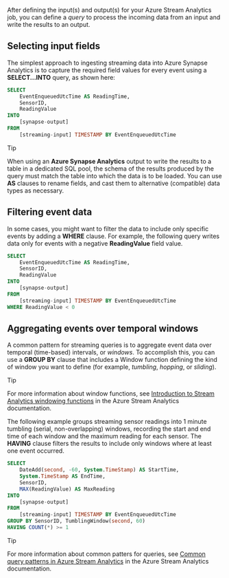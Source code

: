 
After defining the input(s) and output(s) for your Azure Stream Analytics job, you can define a *query* to process the incoming data from an input and write the results to an output.

## Selecting input fields

The simplest approach to ingesting streaming data into Azure Synapse Analytics is to capture the required field values for every event using a **SELECT...INTO** query, as shown here:

```sql
SELECT
    EventEnqueuedUtcTime AS ReadingTime,
    SensorID,
    ReadingValue
INTO
    [synapse-output]
FROM
    [streaming-input] TIMESTAMP BY EventEnqueuedUtcTime
```

> [!TIP]
> When using an **Azure Synapse Analytics** output to write the results to a table in a dedicated SQL pool, the schema of the results produced by the query must match the table into which the data is to be loaded. You can use **AS** clauses to rename fields, and cast them to alternative (compatible) data types as necessary.

## Filtering event data

In some cases, you might want to filter the data to include only specific events by adding a **WHERE** clause. For example, the following query writes data only for events with a negative **ReadingValue** field value. 

```sql
SELECT
    EventEnqueuedUtcTime AS ReadingTime,
    SensorID,
    ReadingValue
INTO
    [synapse-output]
FROM
    [streaming-input] TIMESTAMP BY EventEnqueuedUtcTime
WHERE ReadingValue < 0
```

## Aggregating events over temporal windows

A common pattern for streaming queries is to aggregate event data over temporal (time-based) intervals, or *windows*. To accomplish this, you can use a **GROUP BY** clause that includes a Window function defining the kind of window you want to define (for example, *tumbling*, *hopping*, or *sliding*).

> [!TIP]
> For more information about window functions, see [Introduction to Stream Analytics windowing functions](/azure/stream-analytics/stream-analytics-window-functions?azure-portal=true) in the Azure Stream Analytics documentation.

The following example groups streaming sensor readings into 1 minute tumbling (serial, non-overlapping) windows, recording the start and end time of each window and the maximum reading for each sensor. The **HAVING** clause filters the results to include only windows where at least one event occurred.

```sql
SELECT
    DateAdd(second, -60, System.TimeStamp) AS StartTime,
    System.TimeStamp AS EndTime,
    SensorID,
    MAX(ReadingValue) AS MaxReading
INTO
    [synapse-output]
FROM
    [streaming-input] TIMESTAMP BY EventEnqueuedUtcTime
GROUP BY SensorID, TumblingWindow(second, 60)
HAVING COUNT(*) >= 1
```

> [!TIP]
> For more information about common patters for queries, see [Common query patterns in Azure Stream Analytics](/azure/stream-analytics/stream-analytics-stream-analytics-query-patterns?azure-portal=true) in the Azure Stream Analytics documentation.
